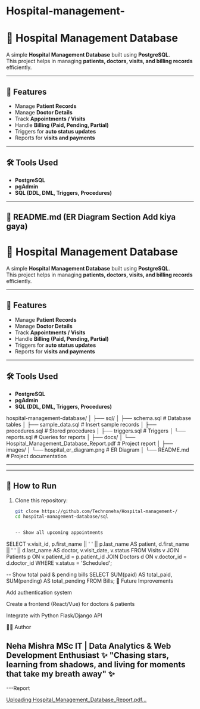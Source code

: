 # Hospital-management-

# 🏥 Hospital Management Database

A simple **Hospital Management Database** built using **PostgreSQL**.  
This project helps in managing **patients, doctors, visits, and billing records** efficiently.

---

## 📖 Features
- Manage **Patient Records**  
- Manage **Doctor Details**  
- Track **Appointments / Visits**  
- Handle **Billing (Paid, Pending, Partial)**  
- Triggers for **auto status updates**  
- Reports for **visits and payments**

---

## 🛠️ Tools Used
- **PostgreSQL**
- **pgAdmin**
- **SQL (DDL, DML, Triggers, Procedures)**

---

## 📌 README.md (ER Diagram Section Add kiya gaya)
# 🏥 Hospital Management Database

A simple **Hospital Management Database** built using **PostgreSQL**.  
This project helps in managing **patients, doctors, visits, and billing records** efficiently.

---

## 📖 Features
- Manage **Patient Records**  
- Manage **Doctor Details**  
- Track **Appointments / Visits**  
- Handle **Billing (Paid, Pending, Partial)**  
- Triggers for **auto status updates**  
- Reports for **visits and payments**

---

## 🛠️ Tools Used
- **PostgreSQL**
- **pgAdmin**
- **SQL (DDL, DML, Triggers, Procedures)**


hospital-management-database/
│
├── sql/
│ ├── schema.sql # Database tables
│ ├── sample_data.sql # Insert sample records
│ ├── procedures.sql # Stored procedures
│ ├── triggers.sql # Triggers
│ └── reports.sql # Queries for reports
│
├── docs/
│ └── Hospital_Management_Database_Report.pdf # Project report
│
├── images/
│ └── hospital_er_diagram.png # ER Diagram
│
└── README.md # Project documentation


---

---

## 🚀 How to Run
1. Clone this repository:
   ```bash
   git clone https://github.com/Technoneha/Hospital-management-/
   cd hospital-management-database/sql


   -- Show all upcoming appointments
SELECT v.visit_id, p.first_name || ' ' || p.last_name AS patient,
       d.first_name || ' ' || d.last_name AS doctor,
       v.visit_date, v.status
FROM Visits v
JOIN Patients p ON v.patient_id = p.patient_id
JOIN Doctors d ON v.doctor_id = d.doctor_id
WHERE v.status = 'Scheduled';

-- Show total paid & pending bills
SELECT SUM(paid) AS total_paid, SUM(pending) AS total_pending
FROM Bills;
📌 Future Improvements

Add authentication system

Create a frontend (React/Vue) for doctors & patients

Integrate with Python Flask/Django API

👩‍💻 Author

Neha Mishra
MSc IT | Data Analytics & Web Development Enthusiast
✨ "Chasing stars, learning from shadows, and living for moments that take my breath away" ✨
----

---Report

[Uploading Hospital_Management_Database_Report.pdf…]()
